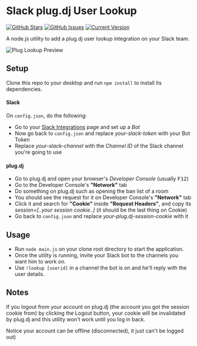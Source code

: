 Slack plug.dj User Lookup
=========================
[![GitHub Stars](https://img.shields.io/github/stars/IgorAntun/plug-lookup.svg?style=flat-square)](https://github.com/IgorAntun/plug-lookup/stargazers) [![GitHub Issues](https://img.shields.io/github/issues/IgorAntun/plug-lookup.svg?style=flat-square)](https://github.com/IgorAntun/plug-lookup/issues) [![Current Version](https://img.shields.io/badge/version-0.2.7-green.svg?style=flat-square)](https://github.com/IgorAntun/plug-lookup)

A node.js utility to add a plug.dj user lookup integration on your Slack team.

![Plug Lookup Preview](http://i.imgur.com/cEN8oyC.png)


## Setup
Clone this repo to your desktop and run `npm install` to install its dependencies.

#### Slack
On `config.json`, do the following:
 - Go to your [Slack Integrations](slack.com/services/new) page and set up a *Bot*
 - Now go back to `config.json` and replace *your-slack-token* with your Bot Token
 - Replace *your-slack-channel* with the *Channel ID* of the Slack channel you're going to use

#### plug.dj
 - Go to plug.dj and open your browser's *Developer Console* (usually <kbd>F12</kbd>)
 - Go to the Developer Console's **"Network"** tab
 - Do something on plug.dj such as opening the ban list of a room
 - You should see the request for it on Developer Console's **"Network"** tab
 - Click it and search for **"Cookie"** inside **"Request Headers"**, and copy its *session=[..your session cookie..]* (it should be the last thing on Cookie)
 - Go back to `config.json` and replace *your-plug.dj-session-cookie* with it


## Usage
 - Run  `node main.js` on your clone root directory to start the application.
 - Once the utility is running, invite your Slack bot to the channels you want him to work on.
 - Use `!lookup [userid]` in a channel the bot is on and he'll reply with the user details.


## Notes
If you logout from your account on plug.dj (the account you got the session cookie from) by clicking the Logout button, your cookie will be invalidated by plug.dj and this utility won't work until you log in back.

Notice your account can be offline (disconnected), it just can't be logged out)
